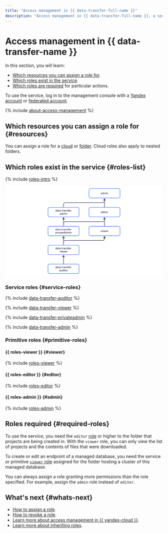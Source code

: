 ```yaml
---
title: "Access management in {{ data-transfer-full-name }}"
description: "Access management in {{ data-transfer-full-name }}, a service for data transfer between storages. This section describes the roles required to perform a particular action, the resources for which you can assign a role, and the roles existing in the service."
---
```


# Access management in {{ data-transfer-name }}


In this section, you will learn:

* [Which resources you can assign a role for](#resources).
* [Which roles exist in the service](#roles-list).
* [Which roles are required](#required-roles) for particular actions.

To use the service, log in to the management console with a [Yandex account](../../iam/concepts/index.md#passport) or [federated account](../../iam/concepts/index.md#saml-federation).

{% include [about-access-management](../../_includes/iam/about-access-management.md) %}

## Which resources you can assign a role for {#resources}

You can assign a role for a [cloud](../../resource-manager/concepts/resources-hierarchy.md#cloud) or [folder](../../resource-manager/concepts/resources-hierarchy.md#folder). Cloud roles also apply to nested folders.

## Which roles exist in the service {#roles-list}

{% include [roles-intro](../../_includes/roles-intro.md) %}

![image](../../_assets/data-transfer/security/service-roles-hierarchy.svg)

### Service roles {#service-roles}

{% include [data-transfer-auditor](../../_includes/iam/roles/data-transfer-auditor.md) %}

{% include [data-transfer-viewer](../../_includes/iam/roles/data-transfer-viewer.md) %}

{% include [data-transfer-privateadmin](../../_includes/iam/roles/data-transfer-privateadmin.md) %}

{% include [data-transfer-admin](../../_includes/iam/roles/data-transfer-admin.md) %}

### Primitive roles {#primitive-roles}

#### {{ roles-viewer }} {#viewer}

{% include [roles-viewer](../../_includes/roles-viewer.md) %}

#### {{ roles-editor }} {#editor}

{% include [roles-editor](../../_includes/roles-editor.md) %}

#### {{ roles-admin }} {#admin}

{% include [roles-admin](../../_includes/roles-admin.md) %}

## Roles required {#required-roles}

To use the service, you need the `editor` [role](../../iam/concepts/access-control/roles.md) or higher to the folder that projects are being created in. With the `viewer` role, you can only view the list of projects and the contents of files that were downloaded.

To create or edit an endpoint of a managed database, you need the service or primitive [`viewer` role](../../iam/concepts/access-control/roles.md) assigned for the folder hosting a cluster of this managed database.

You can always assign a role granting more permissions than the role specified. For example, assign the `admin` role instead of `editor`.

## What's next {#whats-next}

* [How to assign a role](../../iam/operations/roles/grant.md).
* [How to revoke a role](../../iam/operations/roles/revoke.md).
* [Learn more about access management in {{ yandex-cloud }}](../../iam/concepts/access-control/index.md).
* [Learn more about inheriting roles](../../resource-manager/concepts/resources-hierarchy.md#access-rights-inheritance).


